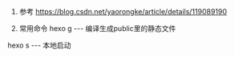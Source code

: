 
1. 参考
https://blog.csdn.net/yaorongke/article/details/119089190

2. 常用命令
hexo g  --- 编译生成public里的静态文件

hexo s  --- 本地启动